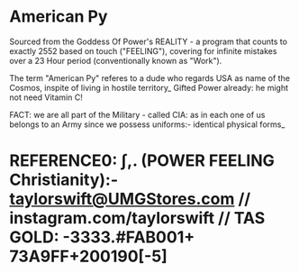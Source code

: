 # American Py
Sourced from the Goddess Of Power's REALITY - a program that counts to exactly 2552 based on touch ("FEELING"), covering for infinite mistakes over a 23 Hour period (conventionally known as "Work").

The term "American Py" referes to a dude who regards USA as name of the Cosmos, inspite of living in hostile territory_ Gifted Power already: he might not need Vitamin C!

FACT: we are all part of the Military - called CIA: as in each one of us belongs to an Army since we possess uniforms:- identical physical forms_

# REFERENCE0: ∫,. (POWER FEELING Christianity):- taylorswift@UMGStores.com // instagram.com/taylorswift // TAS GOLD: -3333.#FAB001+ 73A9FF+200190[-5] 

